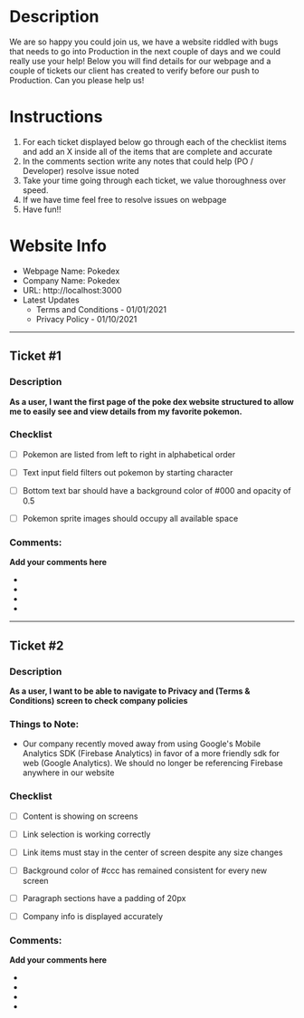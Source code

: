 # Description 
  We are so happy you could join us, we have a website riddled with bugs that needs to go into Production in the next couple of days and we could really use your help! Below you will find details for our webpage and a couple of tickets our client has created to verify before our push to Production. Can you please help us!

# Instructions
  1. For each ticket displayed below go through each of the checklist items and add an X inside all of the items that are complete and accurate
  2. In the comments section write any notes that could help (PO / Developer) resolve issue noted
  3. Take your time going through each ticket, we value thoroughness over speed.
  4. If we have time feel free to resolve issues on webpage
  5. Have fun!!



# Website Info

- Webpage Name: Pokedex
- Company Name: Pokedex
- URL: http://localhost:3000
- Latest Updates
  - Terms and Conditions - 01/01/2021
  - Privacy Policy - 01/10/2021


---
## Ticket #1

### Description

**As a user, I want the first page of the poke dex website structured to allow me to easily see and view details from my favorite pokemon.**

### Checklist
- [ ] Pokemon are listed from left to right in alphabetical order
- [ ] Text input field filters out pokemon by starting character
- [ ] Bottom text bar should have a background color of #000 and opacity of 0.5
- [ ] Pokemon sprite images should occupy all available space



### Comments:

**Add your comments here**

- 
- 
- 
- 

---

## Ticket #2

### Description

**As a user, I want to be able to navigate to Privacy and (Terms & Conditions) screen to check company policies**

### Things to Note:
* Our company recently moved away from using Google's Mobile Analytics SDK (Firebase Analytics) in favor of a more friendly sdk for web (Google Analytics). We should no longer be referencing Firebase anywhere in our website

### Checklist 
- [ ] Content is showing on screens
- [ ] Link selection is working correctly
- [ ] Link items must stay in the center of screen despite any size changes
- [ ] Background color of #ccc has remained consistent for every new screen
- [ ] Paragraph sections have a padding of 20px
- [ ] Company info is displayed accurately


### Comments:

**Add your comments here**

- 
- 
- 
- 


